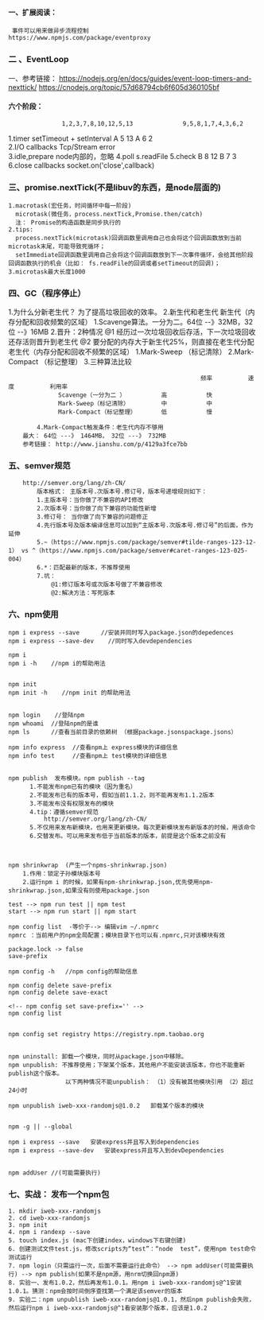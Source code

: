 #### 一、扩展阅读： ####
     事件可以用来做异步流程控制   
    https://www.npmjs.com/package/eventproxy
### 二 、EventLoop ###

一、参考链接：
   https://nodejs.org/en/docs/guides/event-loop-timers-and-nexttick/
   https://cnodejs.org/topic/57d68794cb6f605d360105bf
####  六个阶段： ####
                   1,2,3,7,8,10,12,5,13              9,5,8,1,7,4,3,6,2

1.timer           setTimeout + setInterval     A  5 13                     A 6   2    
2.I/O callbacks       Tcp/Stream error        
3.idle,prepare         node内部的，忽略
4.poll                  s.readFile
5.check                                        B   8 12                     B 7   3
6.close callbacks   socket.on('close',callback)

###  三、promise.nextTick(不是libuv的东西，是node层面的)  ###
    1.macrotask(宏任务，时间循环中每一阶段)  
      microtask(微任务，process.nextTick,Promise.then/catch)  
      注： Promise的构造函数是同步执行的  
    2.tips:
      process.nextTick(microtask)回调函数里调用自己也会将这个回调函数放到当前microtask末尾，可能导致死循环；
      setImmediate回调函数里调用自己会将这个回调函数放到下一次事件循环，会给其他阶段回调函数执行的机会（比如： fs.readFile的回调或者setTimeout的回调)；
    3.microtask最大长度1000
### 四、GC（程序停止） ###
   1.为什么分新老生代？  为了提高垃圾回收的效率。
   2.新生代和老生代
        新生代（内存分配和回收频繁的区域）
            1.Scavenge算法。一分为二。64位 --》32MB，32位 --》16MB
            2.晋升：2种情况
                  @1 经历过一次垃圾回收后存活，下一次垃圾回收还存活则晋升到老生代
                  @2 要分配的内存大于新生代25%，则直接在老生代分配
        老生代（内存分配和回收不频繁的区域）
            1.Mark-Sweep （标记清除）
            2.Mark-Compact （标记整理）
            3.三种算法比较

                                                          频率          速度          利用率         
                  Scavenge（一分为二 ）          高           快                
                  Mark-Sweep（标记清除）         中           中
                  Mark-Compact（标记整理）       低           慢

            4.Mark-Compact触发条件：老生代内存不够用
        最大： 64位 ---》 1464MB， 32位 ---》 732MB
        参考链接： http://www.jianshu.com/p/4129a3fce7bb
### 五、semver规范  ### 
        http://semver.org/lang/zh-CN/
            版本格式： 主版本号.次版本号.修订号，版本号递增规则如下：
            1.主版本号：当你做了不兼容的API修改
            2.次版本号：当你做了向下兼容的功能性新增
            3.修订号： 当你做了向下兼容的问题修正
            4.先行版本号及版本编译信息可以加到“主版本号.次版本号.修订号”的后面，作为延伸
            5.~（https://www.npmjs.com/package/semver#tilde-ranges-123-12-1） vs ^（https://www.npmjs.com/package/semver#caret-ranges-123-025-004）
            6.*：匹配最新的版本，不推荐使用
            7.坑：
                @1:修订版本号或次版本号做了不兼容修改
                @2:解决方法：写死版本

### 六、npm使用 ### 
    npm i express --save      //安装并同时写入package.json的depedences
    npm i express --save-dev    //同时写入devdependencies

    npm i        
    npm i -h    //npm i的帮助用法


    npm init 
    npm init -h    //npm init 的帮助用法


    npm login    //登陆npm 
    npm whoami  //登陆npm的是谁
    npm ls      //查看当前目录的依赖树 （根据package.jsonspackage.jsons）

    npm info express  //查看npm上 express模块的详细信息
    npm info test     //查看npm上 test模块的详细信息


    npm publish  发布模块。npm publish --tag
          1.不能发布npm已有的模块（因为重名）
          2.不能发布已有的版本号，假如当前1.1.2，则不能再发布1.1.2版本
          3.不能发布没有权限发布的模块
          4.tip：遵循semver规范
              http://semver.org/lang/zh-CN/
          5.不仅用来发布新模块，也用来更新模块。每次更新模块发布新版本的时候，用该命令
          6.交替发布。可以用来发布低于当前版本的版本，前提是这个版本之前没有
            


    npm shrinkwrap  (产生一个npms-shrinkwrap.json)
        1.作用：锁定子孙模块版本号
        2.运行npm i 的时候，如果有npm-shrinkwrap.json,优先使用npm-shrinkwrap.json,如果没有则使用package.json

    test --> npm run test || npm test
    start --> npm run start || npm start

    npm config list  -等价于--> 编辑vim ~/.npmrc
    npmrc ：当前用户的npm全局配置；模块目录下也可以有.npmrc,只对该模块有效

    package.lock -> false
    save-prefix 

    npm config -h   //npm config的帮助信息

    npm config delete save-prefix
    npm config delete save-exact

    <!-- npm config set save-prefix='' -->
    npm config list   


    npm config set registry https://registry.npm.taobao.org 


    npm uninstall: 卸载一个模块，同时从package.json中移除。
    npm unpublish: 不推荐使用；下架某个版本，其他用户不能安装该版本，你也不能重新publish这个版本。
                    以下两种情况不能unpublish： （1）没有被其他模块引用 （2）超过24小时

    npm unpublish iweb-xxx-randomjs@1.0.2   卸载某个版本的模块


    npm -g || --global

    npm i express --save   安装express并且写入到dependencies
    npm i express --save-dev   安装express并且写入到devDependencies


    npm addUser //(可能需要执行)

### 七、实战： 发布一个npm包 ###
    1. mkdir iweb-xxx-randomjs
    2. cd iweb-xxx-randomjs
    3. npm init
    4. npm i randexp --save
    5. touch index.js (mac下创建index，windows下右键创建)
    6. 创建测试文件test.js，修改scripts为“test”：“node  test”，使用npm test命令测试运行
    7. npm login（只需运行一次，后面不需要运行此命令） --> npm addUser(可能需要执行) --> npm publish(如果不是npm源，用nrm切换回npm源)
    8. 实验一、发布1.0.2，然后再发布1.0.1。用npm i iweb-xxx-randomjs@^1安装1.0.1。猜测：npm会按时间倒序查找第一个满足该semver的版本
    9. 实验二：npm unpublish iweb-xxx-randomjs@1.0.1，然后npm publish会失败，然后运行npm i iweb-xxx-randomjs@^1看安装那个版本，应该是1.0.2